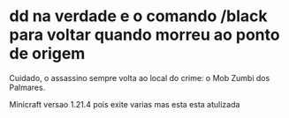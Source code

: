 # dd na verdade e o comando /black para voltar quando morreu ao ponto de origem 

Cuidado, o assassino sempre volta ao local do crime: o Mob Zumbi dos Palmares.

Minicraft versao 1.21.4 pois exite varias mas esta esta atulizada 

